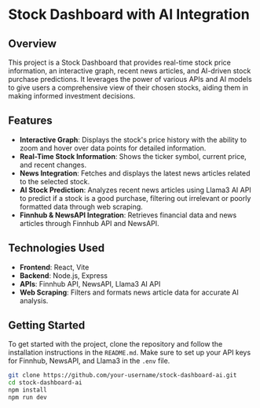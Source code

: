 # Stock Dashboard with AI Integration

## Overview
This project is a Stock Dashboard that provides real-time stock price information, an interactive graph, recent news articles, and AI-driven stock purchase predictions. It leverages the power of various APIs and AI models to give users a comprehensive view of their chosen stocks, aiding them in making informed investment decisions.

## Features
- **Interactive Graph**: Displays the stock's price history with the ability to zoom and hover over data points for detailed information.
- **Real-Time Stock Information**: Shows the ticker symbol, current price, and recent changes.
- **News Integration**: Fetches and displays the latest news articles related to the selected stock.
- **AI Stock Prediction**: Analyzes recent news articles using Llama3 AI API to predict if a stock is a good purchase, filtering out irrelevant or poorly formatted data through web scraping.
- **Finnhub & NewsAPI Integration**: Retrieves financial data and news articles through Finnhub API and NewsAPI.

## Technologies Used
- **Frontend**: React, Vite
- **Backend**: Node.js, Express
- **APIs**: Finnhub API, NewsAPI, Llama3 AI API
- **Web Scraping**: Filters and formats news article data for accurate AI analysis.

## Getting Started
To get started with the project, clone the repository and follow the installation instructions in the `README.md`. Make sure to set up your API keys for Finnhub, NewsAPI, and Llama3 in the `.env` file.

```sh
git clone https://github.com/your-username/stock-dashboard-ai.git
cd stock-dashboard-ai
npm install
npm run dev
